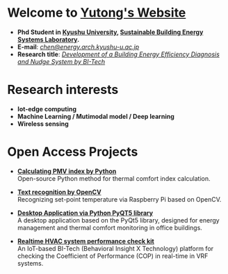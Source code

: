 # Welcome to **[Yutong's Website](https://github.com/Raskiller503)**
- **Phd Student in [Kyushu University](https://www.kyushu-u.ac.jp/en/),  [Sustainable Building Energy Systems Laboratory](https://energy.arch.kyushu-u.ac.jp/index.html).**
- **E-mail**: *chen@energy.arch.kyushu-u.ac.jp*
- **Research title**: *[Development of a Building Energy Efficiency Diagnosis and Nudge System by BI-Tech](https://q-pit.kyushu-u.ac.jp/fellow-ship-en/fellow-2023-en/chen/)*
# Research interests
- **Iot-edge computing**
- **Machine Learning / Mutimodal model / Deep learning**
- **Wireless sensing**
<!--![Raskiller503's GitHub stats](https://github-readme-stats.vercel.app/api?username=Raskiller503&show_icons=true&theme=radical&count_private=true)
[![Top Langs](https://github-readme-stats.vercel.app/api/top-langs/?username=Raskiller503)](https://github.com/anuraghazra/github-readme-stats)
-->
<!-- # Reminder of reference
- *[B. Mataloto, J. C. Ferreira and R. P. Resende, “Long Term Energy Savings Through User Behavior Modeling in Smart Homes,” in IEEE Access, vol. 11, pp. 44544-44558, 2023!](https://ieeexplore.ieee.org/stamp/stamp.jsp?tp=&arnumber=10114922)*
- *[hello]* -->
# Open Access Projects

- **[Calculating PMV index by Python](https://github.com/Raskiller503/Thermal-comfort-tool-)**  
  Open-source Python method for thermal comfort index calculation.

- **[Text recognition by OpenCV](https://github.com/Raskiller503/ImageRecognition-AC-pannel-_-OpenCV)**  
  Recognizing set-point temperature via Raspberry Pi based on OpenCV.

- **[Desktop Application via Python PyQT5 library](https://github.com/Raskiller503/Pyqt5-DesktopGUI)**  
  A desktop application based on the PyQt5 library, designed for energy management and thermal comfort monitoring in office buildings.

- **[Realtime HVAC system performance check kit](https://github.com/Raskiller503/HVAC-IoT-Performance-Monitor)**  
  An IoT-based BI-Tech (Behavioral Insight X Technology) platform for checking the Coefficient of Performance (COP) in real-time in VRF systems.



